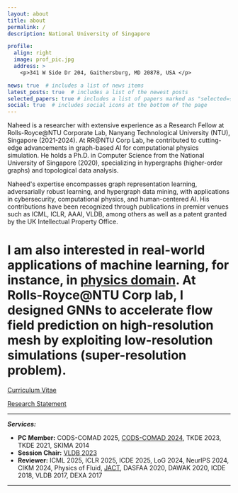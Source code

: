 ```yaml
---
layout: about
title: about
permalink: /
description: National University of Singapore

profile:
  align: right
  image: prof_pic.jpg
  address: >
    <p>341 W Side Dr 204, Gaithersburg, MD 20878, USA </p>

news: true  # includes a list of news items
latest_posts: true  # includes a list of the newest posts
selected_papers: true # includes a list of papers marked as "selected={true}"
social: true  # includes social icons at the bottom of the page
---
```


Naheed is a researcher with extensive experience as a Research Fellow at Rolls-Royce@NTU Corporate Lab, Nanyang Technological University (NTU), Singapore (2021-2024). At RR@NTU Corp Lab, he contributed to cutting-edge advancements in graph-based AI for computational physics simulation. He holds a Ph.D. in Computer Science from the National University of Singapore (2020), specializing in hypergraphs (higher-order graphs) and topological data analysis. 

Naheed's expertise encompasses graph representation learning, adversarially robust learning, and hypergraph data mining, with applications in cybersecurity, computational physics, and human-centered AI. His contributions have been recognized through publications in premier venues such as ICML, ICLR, AAAI, VLDB, among others as well as a patent granted by the UK Intellectual Property Office.

# I am also interested in real-world applications of machine learning, for instance, in [physics domain](https://icml.cc/virtual/2024/poster/33839). At Rolls-Royce@NTU Corp lab, I designed GNNs to accelerate flow field prediction on high-resolution mesh by exploiting low-resolution simulations (super-resolution problem). 

<a href='assets/pdf/Naheed_Resume.pdf'>Curriculum Vitae</a>

<a href='assets/pdf/Research_Statement.pdf'>Research Statement</a>

---------
***Services:*** 
- **PC Member:** CODS-COMAD 2025, [CODS-COMAD 2024](https://cods-comad.in/program-committee.php), TKDE 2023, TKDE 2021, SKIMA 2014
- **Session Chair:** [VLDB 2023](https://vldb.org/2023/?program-schedule#R30)
- **Reviewer:** ICML 2025, ICLR 2025, ICDE 2025, LoG 2024, NeurIPS 2024, CIKM 2024, Physics of Fluid, [JACT](https://www.springer.com/journal/41468/), DASFAA 2020, DAWAK 2020, ICDE 2018, VLDB 2017, DEXA 2017

---------
